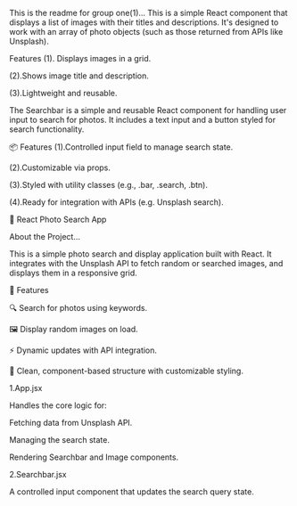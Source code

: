 This is the readme for group one(1)...
This is a simple React component that displays a list of images with their titles and descriptions. It's designed to work with an array of photo objects (such as those returned from APIs like Unsplash).


 Features 
(1). Displays images in a grid.

(2).Shows image title and description.

(3).Lightweight and reusable.


The Searchbar is a simple and reusable React component for handling user input to search for photos. It includes a text input and a button styled for search functionality.


📦 Features
(1).Controlled input field to manage search state.

(2).Customizable via props.

(3).Styled with utility classes (e.g., .bar, .search, .btn).

(4).Ready for integration with APIs (e.g. Unsplash search).



📸 React Photo Search App


About the Project...

This is a simple photo search and display application built with React. It integrates with the Unsplash API to fetch random or searched images, and displays them in a responsive grid.

🚀 Features

🔍 Search for photos using keywords.

🖼️ Display random images on load.

⚡ Dynamic updates with API integration.

🎨 Clean, component-based structure with customizable styling.



1.App.jsx


Handles the core logic for:

Fetching data from Unsplash API.

Managing the search state.

Rendering Searchbar and Image components.



2.Searchbar.jsx


A controlled input component that updates the search query state.